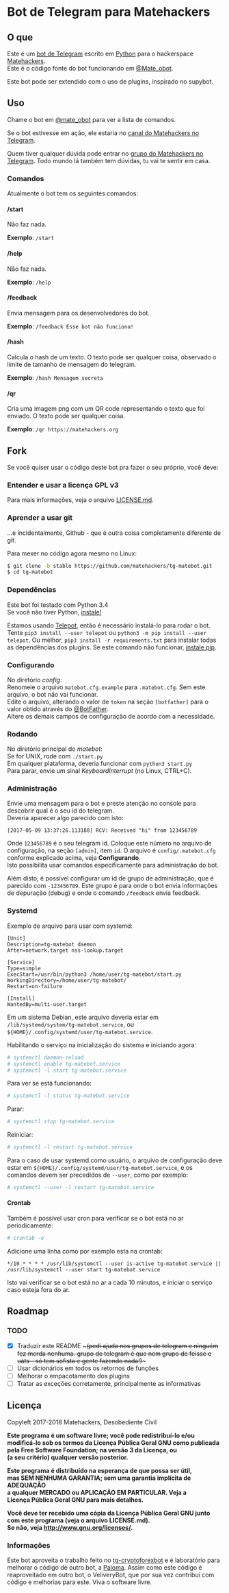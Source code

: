 Bot de Telegram para Matehackers
===

O que
---

Este é um [bot de Telegram](https://telegram.org/faq#bots) escrito em [Python](https://python.org) para o hackerspace [Matehackers](https://matehackers.org).  
Este é o código fonte do bot funcionando em [@Mate_obot](https://telegram.me/mate_obot).  

Este bot pode ser extendido com o uso de plugins, inspirado no supybot.  

Uso
---

Chame o bot em [@mate_obot](https://t.me/mate_obot) para ver a lista de comandos.  

Se o bot estivesse em ação, ele estaria no [canal do Matehackers no Telegram](https://t.me/matehackers).  

Quem tiver qualquer dúvida pode entrar no [grupo do Matehackers no Telegram](https://t.me/matehackerspoa). Todo mundo lá também tem dúvidas, tu vai te sentir em casa.  

### Comandos

Atualmente o bot tem os seguintes comandos:  

#### /start

Não faz nada.  

**Exemplo**: `/start`  

#### /help

Não faz nada.  

**Exemplo**: `/help`  

#### /feedback

Envia mensagem para os desenvolvedores do bot.  

**Exemplo**: `/feedback Esse bot não funciona!`  

#### /hash

Calcula o hash de um texto. O texto pode ser qualquer coisa, observado o limite de tamanho de mensagem do telegram.  

**Exemplo**: `/hash Mensagem secreta`  

#### /qr

Cria uma imagem png com um QR code representando o texto que foi enviado. O texto pode ser qualquer coisa.  

**Exemplo**: `/qr https://matehackers.org`

Fork
---

Se você quiser usar o código deste bot pra fazer o seu próprio, você deve:  

### Entender e usar a licença GPL v3

Para mais informações, veja o arquivo [LICENSE.md](./LICENSE.md).  

### Aprender a usar git

...e incidentalmente, Github - que é outra coisa completamente diferente de git.  

Para mexer no código agora mesmo no Linux:  

```bash
$ git clone -b stable https://github.com/matehackers/tg-matebot.git
$ cd tg-matebot
```

### Dependências

Este bot foi testado com Python 3.4  
Se você não tiver Python, [instale!](https://www.python.org/downloads/)  

Estamos usando [Telepot](https://github.com/nickoala/telepot), então é necessário instalá-lo para rodar o bot.  
Tente `pip3 install --user telepot` ou `python3 -m pip install --user telepot`. Ou melhor, `pip3 install -r requirements.txt` para instalar todas as dependências dos plugins. Se este comando não funcionar, [instale pip](https://pip.pypa.io).  

### Configurando

No diretório *config*:  
Renomeie o arquivo `matebot.cfg.example` para `.matebot.cfg`. Sem este arquivo, o bot não vai funcionar.  
Edite o arquivo, alterando o valor de `token` na seção `[botfather]` para o valor obtido através do [@BotFather](https://telegram.me/botfather).  
Altere os demais campos de configuração de acordo com a necessidade.  

### Rodando

No diretório principal do *matebot*:  
Se for UNIX, rode com `./start.py`  
Em qualquer plataforma, deveria funcionar com `python3 start.py`  
Para parar, envie um sinal *KeyboardInterrupt* (no Linux, CTRL+C).  

### Administração

Envie uma mensagem para o bot e preste atenção no console para descobrir qual é o seu id do telegram.  
Deveria aparecer algo parecido com isto:  

    [2017-05-09 13:37:26.113188] RCV: Received "hi" from 123456789

Onde `123456789` é o seu telegram id. Coloque este número no arquivo de configuração, na seção `[admin]`, item `id`. O arquivo é `config/.matebot.cfg` conforme explicado acima, veja **Configurando**.  
Isto possibilita usar comandos especificamente para administração do bot.  

Além disto, é possível configurar um id de grupo de administração, que é parecido com `-123456789`. Este grupo é para onde o bot envia informações de depuração (debug) e onde o comando `/feedback` envia feedback.  

### Systemd

Exemplo de arquivo para usar com systemd:  

```systemd
[Unit]
Description=tg-matebot daemon
After=network.target nss-lookup.target

[Service]
Type=simple
ExecStart=/usr/bin/python3 /home/user/tg-matebot/start.py
WorkingDirectory=/home/user/tg-matebot/
Restart=on-failure

[Install]
WantedBy=multi-user.target
```

Em um sistema Debian, este arquivo deveria estar em `/lib/systemd/system/tg-matebot.service`, ou `${HOME}/.config/systemd/user/tg-matebot.service`.  

Habilitando o serviço na inicialização do sistema e iniciando agora:  

```bash
# systemctl daemon-reload
# systemctl enable tg-matebot.service
# systemctl -l start tg-matebot.service
```

Para ver se está funcionando:  

```bash
# systemctl -l status tg-matebot.service
```

Parar:  

```bash
# systemctl stop tg-matebot.service
```

Reiniciar:  

```bash
# systemctl -l restart tg-matebot.service
```

Para o caso de usar systemd como usuário, o arquivo de configuração deve estar em `${HOME}/.config/systemd/user/tg-matebot.service`, e os comandos devem ser precedidos de `--user`, como por exemplo:  

```bash
# systemctl --user -l restart tg-matebot.service
```

#### Crontab

Também é possível usar cron para verificar se o bot está no ar periodicamente:  

```bash
# crontab -e
```

Adicione uma linha como por exemplo esta na crontab:  

```crontab
*/10 * * * * /usr/lib/systemctl --user is-active tg-matebot.service || /usr/lib/systemctl --user start tg-matebot.service
```

Isto vai verificar se o bot está no ar a cada 10 minutos, e iniciar o serviço caso esteja fora do ar.  

Roadmap
---

### TODO

- [x] Traduzir este README ~~~(pedi ajuda nos grupos de telegram e ninguém fez merda nenhuma. grupo de telegram é que nem grupo de feisse e uáts - só tem sofista e gente fazendo nada!)~~~  
- [ ] Usar dicionários em todos os retornos de funções  
- [ ] Melhorar o empacotamento dos plugins  
- [ ] Tratar as exceções corretamente, principalmente as informativas

Licença
---

Copyleft 2017-2018 Matehackers, Desobediente Civil  

**Este programa é um software livre; você pode redistribuí-lo e/ou**  
**modificá-lo sob os termos da Licença Pública Geral GNU como publicada**  
**pela Free Software Foundation; na versão 3 da Licença, ou**  
**(a seu critério) qualquer versão posterior.**  

**Este programa é distribuído na esperança de que possa ser útil,**  
**mas SEM NENHUMA GARANTIA; sem uma garantia implícita de ADEQUAÇÃO**  
**a qualquer MERCADO ou APLICAÇÃO EM PARTICULAR. Veja a**  
**Licença Pública Geral GNU para mais detalhes.**  

**Você deve ter recebido uma cópia da Licença Pública Geral GNU junto**  
**com este programa (veja o arquivo LICENSE.md).**  
**Se não, veja <http://www.gnu.org/licenses/>.**  

### Informações

Este bot aproveita o trabalho feito no [tg-cryptoforexbot](https://github.com/desci/tg-cryptoforexbot) e é laboratório para melhorar o código de outro bot, a [Paloma](https://notabug.org/desci/Paloma). Assim como este código é reaproveitado em outro bot, o VeliveryBot, que por sua vez contribui com código e melhorias para este. Viva o software livre.  

